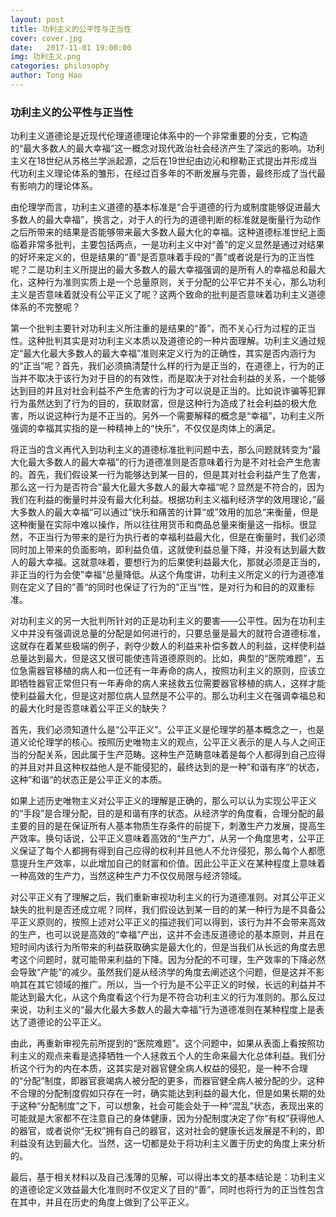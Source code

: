 ```yaml
---
layout: post
title: 功利主义的公平性与正当性
cover: cover.jpg
date:   2017-11-01 19:00:00
img: 功利主义.png
categories: philosophy
author: Tong Hao
---
```




### 功利主义的公平性与正当性 

功利主义道德论是近现代伦理道德理论体系中的一个非常重要的分支，它构造的“最大多数人的最大幸福”这一概念对现代政治社会经济产生了深远的影响。功利主义在18世纪从苏格兰学派起源，之后在19世纪由边沁和穆勒正式提出并形成当代功利主义理论体系的雏形，在经过百多年的不断发展与完善，最终形成了当代最有影响力的理论体系。

由伦理学而言，功利主义道德的基本标准是“合乎道德的行为或制度能够促进最大多数人的最大幸福”，换言之，对于人的行为的道德判断的标准就是衡量行为动作之后所带来的结果是否能够带来最大多数人最大化的幸福。这种道德标准世纪上面临着非常多批判，主要包括两点，一是功利主义中对“善”的定义显然是通过对结果的好坏来定义的，但是结果的“善”是否意味着手段的“善”或者说是行为的正当性呢？二是功利主义所提出的最大多数人的最大幸福强调的是所有人的幸福总和最大化，这种行为准则实质上是一个总量原则，关于分配的公平它并不关心，那么功利主义是否意味着就没有公平正义了呢？这两个致命的批判是否意味着功利主义道德体系的不完整呢？

第一个批判主要针对功利主义所注重的是结果的“善”，而不关心行为过程的正当性。这种批判其实是对功利主义本质以及道德论的一种片面理解。功利主义通过规定“最大化最大多数人的最大幸福”准则来定义行为的正确性，其实是否内涵行为的“正当”呢？首先，我们必须搞清楚什么样的行为是正当的，在道德上，行为的正当并不取决于该行为对于目的的有效性，而是取决于对社会利益的关系，一个能够达到目的并且对社会利益不产生危害的行为才可以说是正当的。比如说诈骗等犯罪行为虽然达到了行为的目的，获取财富，但是这种行为造成了社会利益的极大危害，所以说这种行为是不正当的。另外一个需要解释的概念是“幸福”，功利主义所强调的幸福其实指的是一种精神上的“快乐”，不仅仅是肉体上的满足。

将正当的含义再代入到功利主义的道德标准批判问题中去，那么问题就转变为“最大化最大多数人的最大幸福”的行为道德准则是否意味着行为是不对社会产生危害的。首先，我们假设某一行为能够达到某一目的，但是其对社会利益产生了危害，那么这一行为是否符合”最大化最大多数人的最大幸福“呢？显然是不符合的，因为我们在利益的衡量时并没有最大化利益。根据功利主义福利经济学的效用理论，”最大多数人的最大幸福“可以通过”快乐和痛苦的计算“或”效用的加总“来衡量，但是这种衡量在实际中难以操作，所以往往用货币和商品总量来衡量这一指标。很显然，不正当行为带来的是行为执行者的幸福利益最大化，但是在衡量时，我们必须同时加上带来的负面影响，即利益负值，这就使利益总量下降，并没有达到最大数人的最大幸福。这就意味着，要想行为的后果使利益最大化，那就必须是正当的，非正当的行为会使”幸福“总量降低。从这个角度讲，功利主义所定义的行为道德准则在定义了目的”善“的同时也保证了行为的”正当“性，是对行为和目的的双重标准。

对功利主义的另一大批判所针对的正是功利主义的要害——公平性。因为在功利主义中并没有强调说总量的分配是如何进行的，只要总量是最大的就符合道德标准，这就存在着某些极端的例子，剥夺少数人的利益来补偿多数人的利益，这样使利益总量达到最大，但是这又很可能使违背道德原则的。比如，典型的“医院难题”，五位急需器官移植的病人和一位还有一年寿命的病人，按照功利主义的原则，应该立即牺牲器官正常但只有一年寿命的病人来拯救五位需要器官移植的病人，这样才能使利益最大化，但是这对那位病人显然是不公平的。那么功利主义在强调幸福总和的最大化时是否意味着公平正义的缺失？

首先，我们必须知道什么是“公平正义”。公平正义是伦理学的基本概念之一，也是道义论伦理学的核心。按照历史唯物主义的观点，公平正义表示的是人与人之间正当的分配关系，因此属于生产范畴。这种生产范畴意味着是每个人都得到自己应得的并且对并且这种权益他人是不能侵犯的，最终达到的是一种”和谐有序“的状态，这种”和谐“的状态正是公平正义的本质。

如果上述历史唯物主义对公平正义的理解是正确的，那么可以认为实现公平正义的“手段”是合理分配，目的是和谐有序的状态。从经济学的角度看，合理分配的最主要的目的是在保证所有人基本物质生存条件的前提下，刺激生产力发展，提高生产效率。换句话说，公平正义意味着高效的“生产力”，从另一个角度思考，公平正义保证了每个人都拥有得到自己应得的权利并且他人不允许侵犯，那么每个人都愿意提升生产效率，以此增加自己的财富和价值。因此公平正义在某种程度上意味着一种高效的生产力，当然这种生产力不仅仅局限与经济领域。

对公平正义有了理解之后，我们重新审视功利主义的行为道德准则。对其公平正义缺失的批判是否还成立呢？同样，我们假设达到某一目的的某一种行为是不具备公平正义原则的，按照上述对公平正义的描述我们可以得到，该行为并不会带来高效的生产，也可以说是高效的“幸福”产出，这并不会违反道德论的基本原则，并且在短时间内该行为所带来的利益获取确实是最大化的，但是当我们从长远的角度去思考这个问题时，就可能带来利益的下降。因为分配的不可理，生产效率的下降必然会导致“产能”的减少。虽然我们是从经济学的角度去阐述这个问题，但是这并不影响其在其它领域的推广。所以，当一个行为是不公平正义的时候，长远的利益并不能达到最大化，从这个角度看这个行为是不符合功利主义的行为准则的。那么反过来说，功利主义的“最大化最大多数人的最大幸福”行为道德准则在某种程度上是表达了道德论的公平正义。

由此，再重新审视先前所提到的“医院难题”。这个问题中，如果从表面上看按照功利主义的观点来看是选择牺牲一个人拯救五个人的生命来最大化总体利益。我们分析这个行为的内在本质，这其实是对器官健全病人权益的侵犯，是一种不合理的“分配”制度，即器官衰竭病人被分配的更多，而器官健全病人被分配的少。这种不合理的分配制度假如只存在一时，确实能达到利益的最大化，但是如果长期的处于这种“分配制度”之下，可以想象，社会可能会处于一种“混乱”状态，表现出来的可能就是大家都不在注意自己的身体健康，因为分配制度决定了你“有权”获得他人的器官，或者说你“无权”拥有自己的器官，这对社会的健康长远发展是不利的，即利益没有达到最大化。当然，这一切都是处于将功利主义置于历史的角度上来分析的。

最后，基于相关材料以及自己浅薄的见解，可以得出本文的基本结论是：功利主义的道德论定义效益最大化准则时不仅定义了目的“善”，同时也将行为的正当性包含在其中，并且在历史的角度上做到了公平正义。